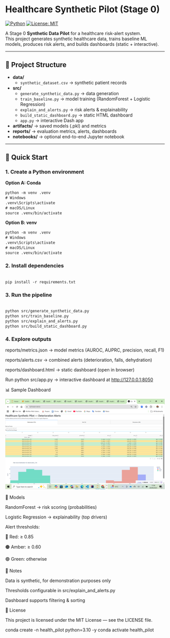 # Healthcare Synthetic Pilot (Stage 0)  
[![Python](https://img.shields.io/badge/python-3.10+-blue.svg)](https://www.python.org/) 
[![License: MIT](https://img.shields.io/badge/License-MIT-yellow.svg)](LICENSE)  

A Stage 0 **Synthetic Data Pilot** for a healthcare risk-alert system.  
This project generates synthetic healthcare data, trains baseline ML models, produces risk alerts, and builds dashboards (static + interactive).  

---

## 📂 Project Structure
- **data/**
  - `synthetic_dataset.csv` → synthetic patient records  
- **src/**
  - `generate_synthetic_data.py` → data generation  
  - `train_baseline.py` → model training (RandomForest + Logistic Regression)  
  - `explain_and_alerts.py` → risk alerts & explainability  
  - `build_static_dashboard.py` → static HTML dashboard  
  - `app.py` → interactive Dash app  
- **artifacts/** → saved models (.pkl) and metrics  
- **reports/** → evaluation metrics, alerts, dashboards  
- **notebooks/** → optional end-to-end Jupyter notebook  

---

## 🚀 Quick Start

### 1. Create a Python environment
**Option A: Conda**
```
python -m venv .venv
# Windows
.venv\Scripts\activate
# macOS/Linux
source .venv/bin/activate
```


**Option B: venv**
```
python -m venv .venv
# Windows
.venv\Scripts\activate
# macOS/Linux
source .venv/bin/activate
```


### 2. Install dependencies
```

pip install -r requirements.txt
```


### 3. Run the pipeline
```

python src/generate_synthetic_data.py
python src/train_baseline.py
python src/explain_and_alerts.py
python src/build_static_dashboard.py
```


### 4. Explore outputs

reports/metrics.json → model metrics (AUROC, AUPRC, precision, recall, F1)

reports/alerts.csv → combined alerts (deterioration, falls, dehydration)

reports/dashboard.html → static dashboard (open in browser)

Run python src/app.py → interactive dashboard at http://127.0.0.1:8050

📊 Sample Dashboard

![Dashboard Screenshot](docs/dashboard_sample.png)


🧠 Models

RandomForest → risk scoring (probabilities)

Logistic Regression → explainability (top drivers)

Alert thresholds:

🔴 Red: ≥ 0.85

🟠 Amber: ≥ 0.60

🟢 Green: otherwise

📝 Notes

Data is synthetic, for demonstration purposes only

Thresholds configurable in src/explain_and_alerts.py

Dashboard supports filtering & sorting

📜 License

This project is licensed under the MIT License — see the LICENSE
 file.


conda create -n health_pilot python=3.10 -y
conda activate health_pilot
